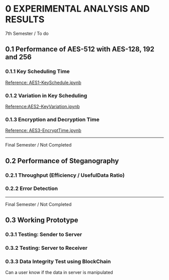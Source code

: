 # 0 EXPERIMENTAL ANALYSIS AND RESULTS

7th Semester / To do

## 0.1 Performance of AES-512 with AES-128, 192 and 256

### 0.1.1 Key Scheduling Time

[Reference: AES1-KeySchedule.ipynb](../analysis/AES1-KeySchedule.ipynb)

### 0.1.2 Variation in Key Scheduling

[Reference:AES2-KeyVariation.ipynb](../analysis/AES2-KeyVariation.ipynb)

### 0.1.3 Encryption and Decryption Time

[Reference: AES3-EncryptTime.ipynb](../analysis/AES3-EncryptTime.ipynb)

- - - 

Final Semester / Not Completed

## 0.2 Performance of Steganography

### 0.2.1 Throughput (Efficiency / UsefulData Ratio)

### 0.2.2 Error Detection 

- - - 

Final Semester / Not Completed

## 0.3 Working Prototype

### 0.3.1 Testing: Sender to Server

### 0.3.2 Testing: Server to Receiver

### 0.3.3 Data Integrity Test using BlockChain
Can a user know if the data in server is manipulated